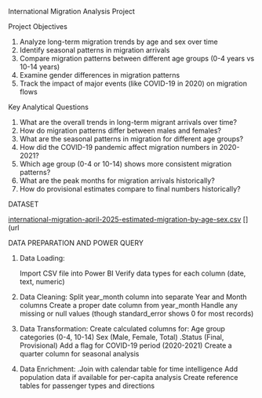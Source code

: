 International Migration Analysis Project


Project Objectives
1.	Analyze long-term migration trends by age and sex over time
2.	Identify seasonal patterns in migration arrivals
3.	Compare migration patterns between different age groups (0-4 years vs 10-14 years)
4.	Examine gender differences in migration patterns
5.	Track the impact of major events (like COVID-19 in 2020) on migration flows

Key Analytical Questions
1.	What are the overall trends in long-term migrant arrivals over time?
2.	How do migration patterns differ between males and females?
3.	What are the seasonal patterns in migration for different age groups?
4.	How did the COVID-19 pandemic affect migration numbers in 2020-2021?
5.	Which age group (0-4 or 10-14) shows more consistent migration patterns?
6.	What are the peak months for migration arrivals historically?
7.	How do provisional estimates compare to final numbers historically?

DATASET

[international-migration-april-2025-estimated-migration-by-age-sex.csv](https://github.com/user-attachments/files/21313148/international-migration-april-2025-estimated-migration-by-age-sex.csv)
[](url

DATA PREPARATION AND POWER QUERY

1. Data Loading:

    Import CSV file into Power BI
       Verify data types for each column (date, text, numeric)
2. Data Cleaning:
    Split year_month column into separate Year and Month columns
       Create a proper date column from year_month
       Handle any missing or null values (though standard_error shows 0 for most records)

3. Data Transformation:
     Create calculated columns for:
     Age group categories (0-4, 10-14)
      Sex (Male, Female, Total)
            .Status (Final, Provisional)
Add a flag for COVID-19 period (2020-2021)
Create a quarter column for seasonal analysis

4. Data Enrichment:
    .Join with calendar table for time intelligence
    Add population data if available for per-capita analysis
    Create reference tables for passenger types and directions

